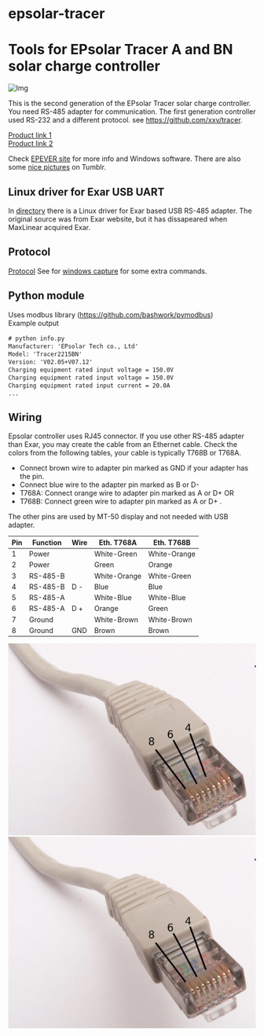 # epsolar-tracer
Tools for EPsolar Tracer A and BN solar charge controller
===================================================
![Img](img/epsolar_tracer_bn.jpg)

This is the second generation of the EPsolar Tracer solar charge controller. 
You need RS-485 adapter for communication. The first generation controller 
used RS-232 and a different protocol. see https://github.com/xxv/tracer.

[Product link 1](http://www.epsolarpv.com/en/index.php/Product/pro_content/id/573/am_id/136)  
[Product link 2](http://www.epsolarpv.com/en/index.php/Product/index/id/653/am_id/134)  

Check [EPEVER site](https://www.epever.com/) for more info and Windows software.
There are also some [nice pictures](http://gwl-power.tumblr.com/tagged/tracer) on Tumblr.

Linux driver for Exar USB UART
------------------------------
In [directory](xr_usb_serial_common-1a) there is a Linux driver for Exar based USB RS-485 adapter. 
The original source was from Exar website, but it has dissapeared when MaxLinear acquired Exar.

Protocol
--------
[Protocol](archive/1733_modbus_protocol.pdf)
See for [windows capture](archive/epsolar.txt) for some extra commands.

Python module
-------------
Uses modbus library (https://github.com/bashwork/pymodbus)  
Example output
```
# python info.py 
Manufacturer: 'EPsolar Tech co., Ltd'
Model: 'Tracer2215BN'
Version: 'V02.05+V07.12'
Charging equipment rated input voltage = 150.0V
Charging equipment rated input voltage = 150.0V
Charging equipment rated input current = 20.0A
...
```
Wiring
------
Epsolar controller uses RJ45 connector. If you use other RS-485 adapter than Exar, you may create the cable from an Ethernet cable.
Check the colors from the following tables, your cable is typically T768B or T768A.
* Connect brown wire to adapter pin marked as GND if your adapter has the pin.
* Connect blue wire to the adapter pin marked as B or D-
* T768A: Connect orange wire to adapter pin marked as A or D+  OR
* T768B: Connect green wire to adapter pin marked as A or D+ .

The other pins are used by MT-50 display and not needed with USB adapter.

| Pin | Function  | Wire  | Eth. T768A  	| Eth. T768B  	|
|---	|---        |---	  |---	          |---	          |
| 1  	| Power     |   	  | White-Green   | White-Orange  |
| 2  	| Power     |   	  | Green         | Orange  	    |
| 3  	| RS-485-B  |       | White-Orange  | White-Green   |
| 4  	| RS-485-B  | D - 	| Blue          | Blue          |
| 5  	| RS-485-A  |       | White-Blue    | White-Blue    |
| 6  	| RS-485-A  | D +   | Orange  	    | Green         |
| 7  	| Ground 	  |   	  | White-Brown   | White-Brown   |
| 8  	| Ground 	  | GND	  | Brown	        | Brown	        |

![Img](img/Ethernet_RJ45_connector_p1160054.jpg)
<img src="img/Ethernet_RJ45_connector_p1160054.jpg"  width="600">

